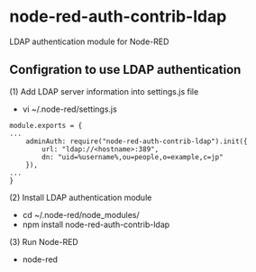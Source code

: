 # node-red-auth-contrib-ldap
LDAP authentication module for Node-RED

## Configration to use LDAP authentication

(1) Add LDAP server information into settings.js file
- vi ~/.node-red/settings.js
```
module.exports = {
...
    adminAuth: require("node-red-auth-contrib-ldap").init({
        url: "ldap://<hostname>:389",
        dn: "uid=%username%,ou=people,o=example,c=jp"
    }),
...
}
```

(2) Install LDAP authentication module
- cd ~/.node-red/node_modules/
- npm install node-red-auth-contrib-ldap

(3) Run Node-RED
- node-red
